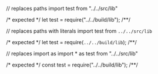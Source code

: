// replaces paths
import test from "../../src/lib"

/* expected */
let test = require("../../build/lib");
/**/

// replaces paths with literals
import test from `../../src/lib`

/* expected */
let test = require(`../../build/lib`);
/**/

// replaces import as
import * as test from "../../src/lib"

/* expected */
const test = require("../../build/lib");
/**/